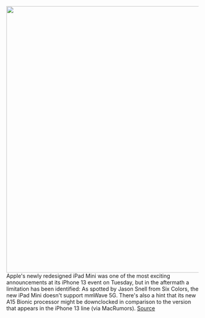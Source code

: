 <img src='https://cdn.vox-cdn.com/thumbor/uX2bKQe-y6jPpHJ2RhstTAZUBAw=/0x0:1960x1306/1200x800/filters:focal(824x497:1136x809)/cdn.vox-cdn.com/uploads/chorus_image/image/69870021/Apple_iPad_mini_touch_id_09142021_big_carousel.jpg.large_2x.0.jpg' width='700px' /><br/>
Apple's newly redesigned iPad Mini was one of the most exciting announcements at its iPhone 13 event on Tuesday, but in the aftermath a limitation has been identified: As spotted by Jason Snell from Six Colors, the new iPad Mini doesn't support mmWave 5G. There's also a hint that its new A15 Bionic processor might be downclocked in comparison to the version that appears in the iPhone 13 line (via MacRumors).
<a href='https://www.theverge.com/2021/9/16/22678389/apple-ipad-mini-no-mmwave-downclocked-a15'> Source <a/>